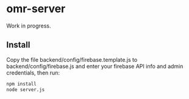 # omr-server
Work in progress.

## Install

Copy the file backend/config/firebase.template.js to backend/config/firebase.js and enter your firebase API info and admin credentials, then run:
```bash
npm install
node server.js
```
